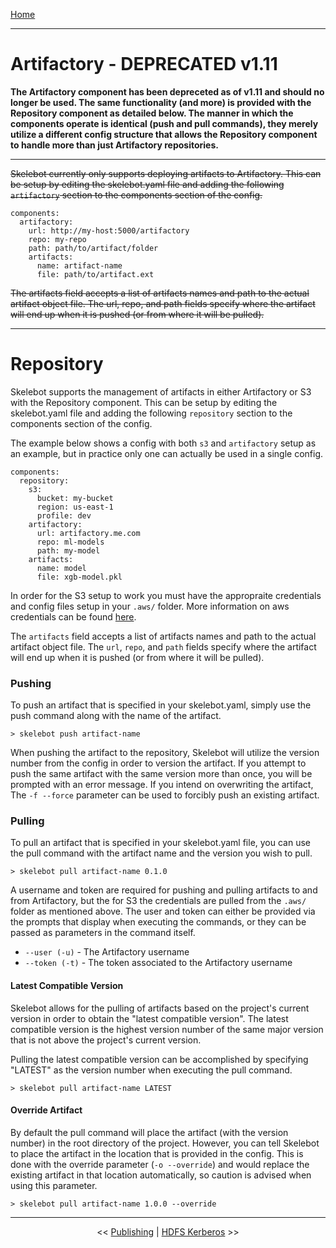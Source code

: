[Home](index.md)

---

# Artifactory - DEPRECATED v1.11

**The Artifactory component has been depreceted as of v1.11 and should no longer be used. The same functionality (and more) is provided with the Repository component as detailed below. The manner in which the components operate is identical (push and pull commands), they merely utilize a different config structure that allows the Repository component to handle more than just Artifactory repositories.**

---

~~Skelebot currently only supports deploying artifacts to Artifactory. This can be setup by editing the skelebot.yaml file and adding the following `artifactory` section to the components section of the config.~~

```
components:
  artifactory:
    url: http://my-host:5000/artifactory
    repo: my-repo
    path: path/to/artifact/folder
    artifacts:
      name: artifact-name
      file: path/to/artifact.ext
```

~~The artifacts field accepts a list of artifacts names and path to the actual artifact object file. The url, repo, and path fields specify where the artifact will end up when it is pushed (or from where it will be pulled).~~

---

# Repository

Skelebot supports the management of artifacts in either Artifactory or S3 with the Repository component. This can be setup by editing the skelebot.yaml file and adding the following `repository` section to the components section of the config.

The example below shows a config with both `s3` and `artifactory` setup as an example, but in practice only one can actually be used in a single config.

```
components:
  repository:
    s3:
      bucket: my-bucket
      region: us-east-1
      profile: dev
    artifactory:
      url: artifactory.me.com
      repo: ml-models
      path: my-model
    artifacts:
      name: model
      file: xgb-model.pkl
```

In order for the S3 setup to work you must have the appropraite credentials and config files setup in your `.aws/` folder. More information on aws credentials can be found [here](https://docs.aws.amazon.com/cli/latest/userguide/cli-configure-files.html).

The `artifacts` field accepts a list of artifacts names and path to the actual artifact object file. The `url`, `repo`, and `path` fields specify where the artifact will end up when it is pushed (or from where it will be pulled).


### Pushing

To push an artifact that is specified in your skelebot.yaml, simply use the push command along with the name of the artifact.

```
> skelebot push artifact-name
```

When pushing the artifact to the repository, Skelebot will utilize the version number from the config in order to version the artifact. If you attempt to push the same artifact with the same version more than once, you will be prompted with an error message. If you intend on overwriting the artifact, The `-f --force` parameter can be used to forcibly push an existing artifact.

### Pulling

To pull an artifact that is specified in your skelebot.yaml file, you can use the pull command with the artifact name and the version you wish to pull.

```
> skelebot pull artifact-name 0.1.0
```

A username and token are required for pushing and pulling artifacts to and from Artifactory, but the for S3 the credentials are pulled from the `.aws/` folder as mentioned above. The user and token can either be provided via the prompts that display when executing the commands, or they can be passed as parameters in the command itself.

 - `--user (-u)` - The Artifactory username
 - `--token (-t)` - The token associated to the Artifactory username

#### Latest Compatible Version

Skelebot allows for the pulling of artifacts based on the project's current version in order to obtain the "latest compatible version". The latest compatible version is the highest version number of the same major version that is not above the project's current version.

Pulling the latest compatible version can be accomplished by specifying "LATEST" as the version number when executing the pull command.

```
> skelebot pull artifact-name LATEST
```

#### Override Artifact

By default the pull command will place the artifact (with the version number) in the root directory of the project. However, you can tell Skelebot to place the artifact in the location that is provided in the config.
This is done with the override parameter (`-o --override`) and would replace the existing artifact in that location automatically, so caution is advised when using this parameter.


```
> skelebot pull artifact-name 1.0.0 --override
```

---

<center><< <a href="publishing.html">Publishing</a>  |  <a href="hdfs-kerberos.html">HDFS Kerberos</a> >></center>
